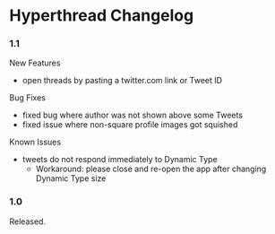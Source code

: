 #  Hyperthread Changelog
### 1.1
New Features
- open threads by pasting a twitter.com link or Tweet ID

Bug Fixes
- fixed bug where author was not shown above some Tweets
- fixed issue where non-square profile images got squished

Known Issues
- tweets do not respond immediately to Dynamic Type
    - Workaround: please close and re-open the app after changing Dynamic Type size

### 1.0
Released.
